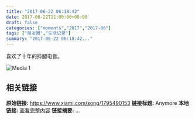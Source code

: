 ```yaml
---
title: "2017-06-22 06:18:42"
date: 2017-06-22T11:00:00+08:00
draft: false
categories: ["moments","2017","2017-06"]
tags: ["朋友圈","生活记录"]
summary: "2017-06-22 06:18:42..."
---
```


喜欢了十年的抖腿电音。

![Media 1](/Moments/photos/2017-06-22/201706220618420.jpg)

## 相关链接

**原始链接:** https://www.xiami.com/song/1795490153
**链接标题:** Anymore
**本地链接:** [查看完整内容](/link_content/2017/06/2017-06-22-1/link_content/)
**链接摘要:** ...


